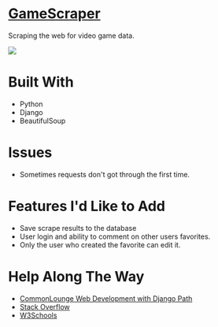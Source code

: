 # [GameScraper](https://mighty-oasis-10011.herokuapp.com/)
Scraping the web for video game data.

![](https://raw.githubusercontent.com/TR-1000/my_portfolio/master/projects/static/img/project3.png)


# Built With
* Python
* Django
* BeautifulSoup


# Issues
* Sometimes requests don't got through the first time.


# Features I'd Like to Add
* Save scrape results to the database
* User login and ability to comment on other users favorites.
* Only the user who created the favorite can edit it.


# Help Along The Way
* [CommonLounge Web Development with Django Path](https://https://www.commonlounge.com//)
* [Stack Overflow](https://stackoverflow.com/)
* [W3Schools](https://www.w3schools.com/howto/howto_css_tooltip.asp)
